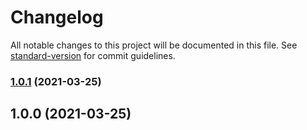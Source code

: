# Changelog

All notable changes to this project will be documented in this file. See [standard-version](https://github.com/conventional-changelog/standard-version) for commit guidelines.

### [1.0.1](https://github.com/filestack/filestack-dnd/compare/v1.0.0...v1.0.1) (2021-03-25)

## 1.0.0 (2021-03-25)

